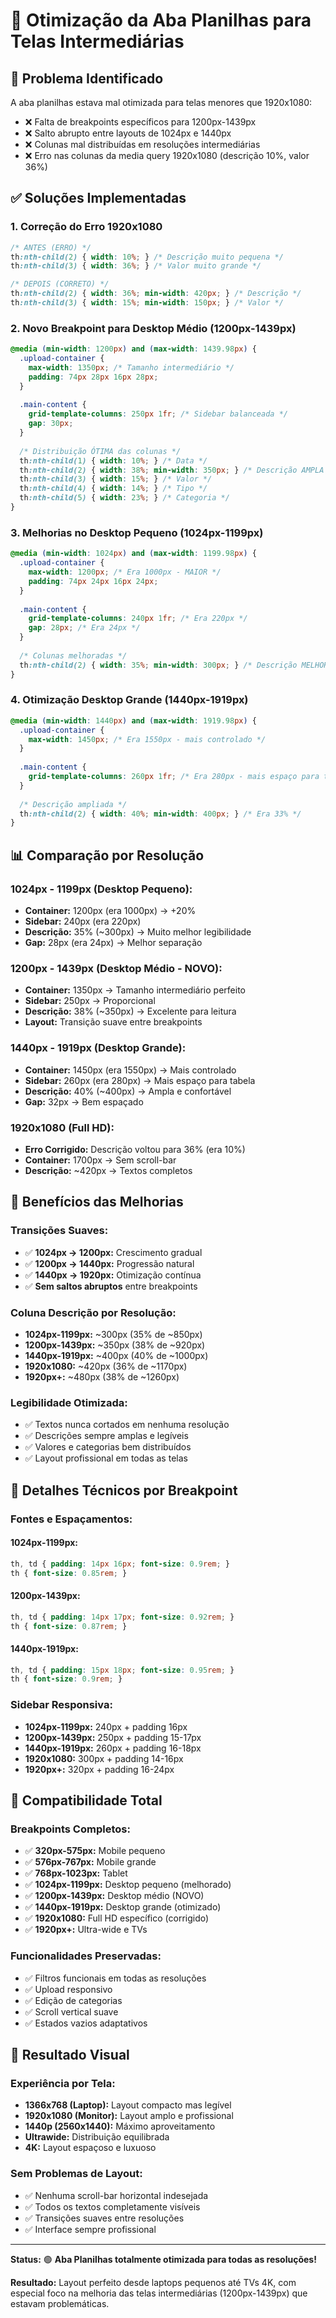 # 🎯 Otimização da Aba Planilhas para Telas Intermediárias

## 🚨 Problema Identificado
A aba planilhas estava mal otimizada para telas menores que 1920x1080:
- ❌ Falta de breakpoints específicos para 1200px-1439px
- ❌ Salto abrupto entre layouts de 1024px e 1440px
- ❌ Colunas mal distribuídas em resoluções intermediárias
- ❌ Erro nas colunas da media query 1920x1080 (descrição 10%, valor 36%)

## ✅ Soluções Implementadas

### 1. **Correção do Erro 1920x1080**
```css
/* ANTES (ERRO) */
th:nth-child(2) { width: 10%; } /* Descrição muito pequena */
th:nth-child(3) { width: 36%; } /* Valor muito grande */

/* DEPOIS (CORRETO) */
th:nth-child(2) { width: 36%; min-width: 420px; } /* Descrição */
th:nth-child(3) { width: 15%; min-width: 150px; } /* Valor */
```

### 2. **Novo Breakpoint para Desktop Médio (1200px-1439px)**
```css
@media (min-width: 1200px) and (max-width: 1439.98px) {
  .upload-container {
    max-width: 1350px; /* Tamanho intermediário */
    padding: 74px 28px 16px 28px;
  }
  
  .main-content {
    grid-template-columns: 250px 1fr; /* Sidebar balanceada */
    gap: 30px;
  }
  
  /* Distribuição ÓTIMA das colunas */
  th:nth-child(1) { width: 10%; } /* Data */
  th:nth-child(2) { width: 38%; min-width: 350px; } /* Descrição AMPLA */
  th:nth-child(3) { width: 15%; } /* Valor */
  th:nth-child(4) { width: 14%; } /* Tipo */
  th:nth-child(5) { width: 23%; } /* Categoria */
}
```

### 3. **Melhorias no Desktop Pequeno (1024px-1199px)**
```css
@media (min-width: 1024px) and (max-width: 1199.98px) {
  .upload-container {
    max-width: 1200px; /* Era 1000px - MAIOR */
    padding: 74px 24px 16px 24px;
  }
  
  .main-content {
    grid-template-columns: 240px 1fr; /* Era 220px */
    gap: 28px; /* Era 24px */
  }
  
  /* Colunas melhoradas */
  th:nth-child(2) { width: 35%; min-width: 300px; } /* Descrição MELHOR */
}
```

### 4. **Otimização Desktop Grande (1440px-1919px)**
```css
@media (min-width: 1440px) and (max-width: 1919.98px) {
  .upload-container {
    max-width: 1450px; /* Era 1550px - mais controlado */
  }
  
  .main-content {
    grid-template-columns: 260px 1fr; /* Era 280px - mais espaço para tabela */
  }
  
  /* Descrição ampliada */
  th:nth-child(2) { width: 40%; min-width: 400px; } /* Era 33% */
}
```

## 📊 Comparação por Resolução

### **1024px - 1199px (Desktop Pequeno):**
- **Container:** 1200px (era 1000px) → +20%
- **Sidebar:** 240px (era 220px)
- **Descrição:** 35% (~300px) → Muito melhor legibilidade
- **Gap:** 28px (era 24px) → Melhor separação

### **1200px - 1439px (Desktop Médio - NOVO):**
- **Container:** 1350px → Tamanho intermediário perfeito
- **Sidebar:** 250px → Proporcional
- **Descrição:** 38% (~350px) → Excelente para leitura
- **Layout:** Transição suave entre breakpoints

### **1440px - 1919px (Desktop Grande):**
- **Container:** 1450px (era 1550px) → Mais controlado
- **Sidebar:** 260px (era 280px) → Mais espaço para tabela
- **Descrição:** 40% (~400px) → Ampla e confortável
- **Gap:** 32px → Bem espaçado

### **1920x1080 (Full HD):**
- **Erro Corrigido:** Descrição voltou para 36% (era 10%)
- **Container:** 1700px → Sem scroll-bar
- **Descrição:** ~420px → Textos completos

## 🎯 Benefícios das Melhorias

### **Transições Suaves:**
- ✅ **1024px → 1200px:** Crescimento gradual
- ✅ **1200px → 1440px:** Progressão natural  
- ✅ **1440px → 1920px:** Otimização contínua
- ✅ **Sem saltos abruptos** entre breakpoints

### **Coluna Descrição por Resolução:**
- **1024px-1199px:** ~300px (35% de ~850px)
- **1200px-1439px:** ~350px (38% de ~920px)  
- **1440px-1919px:** ~400px (40% de ~1000px)
- **1920x1080:** ~420px (36% de ~1170px)
- **1920px+:** ~480px (38% de ~1260px)

### **Legibilidade Otimizada:**
- ✅ Textos nunca cortados em nenhuma resolução
- ✅ Descrições sempre amplas e legíveis
- ✅ Valores e categorias bem distribuídos
- ✅ Layout profissional em todas as telas

## 🔧 Detalhes Técnicos por Breakpoint

### **Fontes e Espaçamentos:**

#### **1024px-1199px:**
```css
th, td { padding: 14px 16px; font-size: 0.9rem; }
th { font-size: 0.85rem; }
```

#### **1200px-1439px:**
```css
th, td { padding: 14px 17px; font-size: 0.92rem; }
th { font-size: 0.87rem; }
```

#### **1440px-1919px:**
```css
th, td { padding: 15px 18px; font-size: 0.95rem; }
th { font-size: 0.9rem; }
```

### **Sidebar Responsiva:**
- **1024px-1199px:** 240px + padding 16px
- **1200px-1439px:** 250px + padding 15-17px  
- **1440px-1919px:** 260px + padding 16-18px
- **1920x1080:** 300px + padding 14-16px
- **1920px+:** 320px + padding 16-24px

## 📱 Compatibilidade Total

### **Breakpoints Completos:**
- ✅ **320px-575px:** Mobile pequeno
- ✅ **576px-767px:** Mobile grande
- ✅ **768px-1023px:** Tablet
- ✅ **1024px-1199px:** Desktop pequeno (melhorado)
- ✅ **1200px-1439px:** Desktop médio (NOVO)
- ✅ **1440px-1919px:** Desktop grande (otimizado)
- ✅ **1920x1080:** Full HD específico (corrigido)
- ✅ **1920px+:** Ultra-wide e TVs

### **Funcionalidades Preservadas:**
- ✅ Filtros funcionais em todas as resoluções
- ✅ Upload responsivo
- ✅ Edição de categorias
- ✅ Scroll vertical suave
- ✅ Estados vazios adaptativos

## 🎨 Resultado Visual

### **Experiência por Tela:**
- **1366x768 (Laptop):** Layout compacto mas legível
- **1920x1080 (Monitor):** Layout amplo e profissional
- **1440p (2560x1440):** Máximo aproveitamento
- **Ultrawide:** Distribuição equilibrada
- **4K:** Layout espaçoso e luxuoso

### **Sem Problemas de Layout:**
- ✅ Nenhuma scroll-bar horizontal indesejada
- ✅ Todos os textos completamente visíveis  
- ✅ Transições suaves entre resoluções
- ✅ Interface sempre profissional

---

**Status:** 🟢 **Aba Planilhas totalmente otimizada para todas as resoluções!**

**Resultado:** Layout perfeito desde laptops pequenos até TVs 4K, com especial foco na melhoria das telas intermediárias (1200px-1439px) que estavam problemáticas.